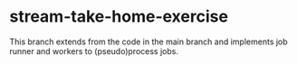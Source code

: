 # stream-take-home-exercise
This branch extends from the code in the main branch and implements job runner and workers to (pseudo)process jobs.
